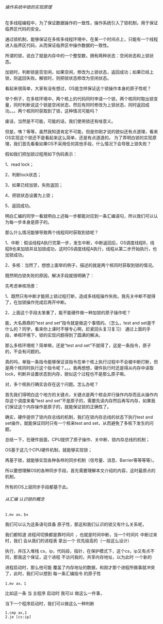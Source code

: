 ###### 操作系统中锁的实现原理

在多线程编程中，为了保证数据操作的一致性，操作系统引入了锁机制，用于保证临界区代码的安全。

通过锁机制，能够保证在多核多线程环境中，在某一个时间点上，只能有一个线程进入临界区代码，从而保证临界区中操作数据的一致性。  

所谓的锁，说白了就是内存中的一个整型数，拥有两种状态：空闲状态和上锁状态。

加锁时，判断锁是否空闲，如果空闲，修改为上锁状态，返回成功；如果已经上锁，则返回失败。解锁时，则把锁状态修改为空闲状态。  

看起来很简单，大家有没有想过，OS是怎样保证这个锁操作本身的原子性呢？

举个例子，在多核环境中，两个核上的代码同时申请一个锁，两个核同时取出锁变量，同时判断说这个锁是空闲状态，然后有同时修改为上锁状态，同时返回成功。。。两个核同时获取到了锁，这种情况可能吗？

废话，当然是不可能，可能的话，我们使用锁还有啥意义。

但是，咦？等等，虽然我知道肯定不可能，但是你刚才说的貌似还有点道理，看来OS实现这个锁还不是看起来这么简单，还是有点道道的。  为了弄明白锁的实现原理，我们首先看看如果OS不采用任何其他手段，什么情况下会导致上锁失败？

假如我们把加锁过程用如下伪码表示： 

1、read lock；

2、判断lock状态；

3、如果已经加锁，失败返回； 

4、把锁状态设置为上锁； 

5、返回成功。 

明白汇编的同学一看就明白上述每一步都能对应到一条汇编语句，所以我们可以认为每一步本身是原子的。  

那么什么情况能够导致两个线程同时获取到锁呢？ 

1、中断：假设线程A执行完第一步，发生中断，中断返回后，OS调度线程B，线程B也来加锁并且加锁成功，这时OS调度线程A执行，线程从第二步开始执行，也加锁成功。 

2、多核：当然了，想想上面举的例子，描述的就是两个核同时获取到锁的情况。  

既然明白锁失败的原因，解决手段就很明确了： 

先考虑单核场景：

1、既然只有中断才能把上锁过程打断，造成多线程操作失败。我先关中断不就得了，在加锁操作完成后再开中断。 

2、上面这个手段太笨重了，能不能硬件做一种加锁的原子操作呢？

能，大名鼎鼎的“test and set”指令就是做这个事情的。（怎么，test and set是干什么的？同学，看来你上课时不够专心啊，赶紧回头复习复习）  通过上面的手段，单核环境下，锁的实现问题得到了圆满的解决。

那么多核环境呢？简单嘛，还是“test and  set”不就得了，这是一条指令，原子的，不会有问题的。

真的吗，单独一条指令能够保证该指令在单个核上执行过程中不会被中断打断，但是两个核同时执行这个指令呢？。。。我再想想，硬件执行时还是得从内存中读取lock，判断并设置状态到内存，貌似这个过程也不是那么原子嘛。

对，多个核执行确实会存在这个问题。怎么办呢？

首先我们得明白这个地方的关键点，关键点是两个核会并行操作内存而且从操作内存这个调度来看“test and set”不是原子的，需要先读内存然后再写内存，如果我们保证这个内存操作是原子的，就能保证锁的正确性了。

确实，硬件提供了锁内存总线的机制，我们在锁内存总线的状态下执行test and set操作，就能保证同时只有一个核来test and set，从而避免了多核下发生的问题。 

总结一下，在硬件层面，CPU提供了原子操作、关中断、锁内存总线的机制；

OS基于这几个CPU硬件机制，就能够实现锁；

再基于锁，就能够实现各种各样的同步机制（信号量、消息、Barrier等等等等）。

所以要想理解OS的各种同步手段，首先需要理解本文介绍的内容，这时最原点的机制，

所有的OS上层同步手段都基于此。 



###### 从汇编 认识锁的概念

```
1.mv ax，bx  
```

我们可以认为这条语句具备 原子性，那这和我们认识的锁又有什么关系呢，

我们都知道 进程间切换都是靠时间片 ，也就是时间中断，当一个时间片 中断过来时，我们 会从我们的进程表 拿出一个 优先级高的（一般这么设计）

执行，并压入堆栈 cs，ip，代码段，指针，在保护模式下，这个cs，ip又有点不同，那我这个保证，这个进程 不访问我的，共享内存地址，以为此时 一个新的

进程启动时，那么他可能 覆盖了内存地址的数据，和刚才那个进程所做事就冲突了，此时，我们可以想到 每一条汇编指令 的原子性

```
1.mv ax，1  
```

比如这一条 当 主程序 启动时 我可以 做这么一件事，

当下一个程序启动时，我们可以做这么一种判断

```
1.cmp ax,1  
2.je [cs:ip]  
```

